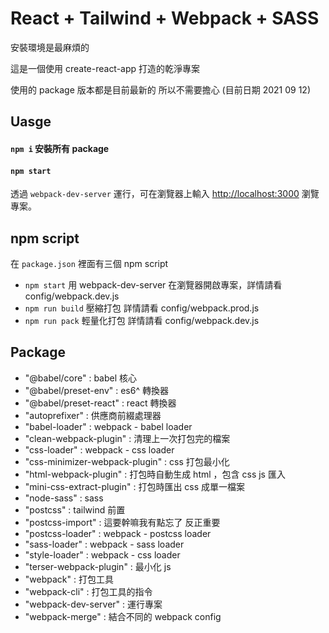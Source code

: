 # React + Tailwind + Webpack + SASS
安裝環境是最麻煩的

這是一個使用 create-react-app 打造的乾淨專案

使用的 package 版本都是目前最新的 所以不需要擔心 (目前日期 2021 09 12)
## Uasge

#### `npm i` 安裝所有 package 
#### `npm start` 
透過 `webpack-dev-server` 運行，可在瀏覽器上輸入 [http://localhost:3000](http://localhost:3000) 瀏覽專案。

## npm script
在 `package.json` 裡面有三個 npm script

- `npm start`
用 webpack-dev-server 在瀏覽器開啟專案，詳情請看 config/webpack.dev.js
- `npm run build`
壓縮打包 詳情請看 config/webpack.prod.js
- `npm run pack`
輕量化打包 詳情請看 config/webpack.dev.js

## Package
* "@babel/core" : babel 核心
* "@babel/preset-env" : es6^ 轉換器
* "@babel/preset-react" : react 轉換器
* "autoprefixer" : 供應商前綴處理器
* "babel-loader" : webpack - babel loader
* "clean-webpack-plugin" : 清理上一次打包完的檔案 
* "css-loader" : webpack - css loader
* "css-minimizer-webpack-plugin" : css 打包最小化
* "html-webpack-plugin" : 打包時自動生成 html ，包含 css js 匯入
* "mini-css-extract-plugin" : 打包時匯出 css 成單一檔案
* "node-sass" : sass 
* "postcss" : tailwind 前置
* "postcss-import" : 這要幹嘛我有點忘了 反正重要
* "postcss-loader" : webpack - postcss loader
* "sass-loader" : webpack - sass loader
* "style-loader" : webpack - css loader
* "terser-webpack-plugin" : 最小化 js
* "webpack" : 打包工具 
* "webpack-cli" : 打包工具的指令
* "webpack-dev-server" : 運行專案
* "webpack-merge" : 結合不同的 webpack config
